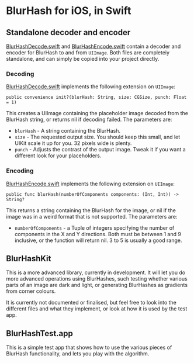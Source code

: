 # BlurHash for iOS, in Swift

## Standalone decoder and encoder

[BlurHashDecode.swift](BlurHashDecode.swift) and [BlurHashEncode.swift](BlurHashEncode.swift) contain a decoder
and encoder for BlurHash to and from `UIImage`. Both files are completeiy standalone, and can simply be copied into your
project directly.

### Decoding

[BlurHashDecode.swift](BlurHashDecode.swift) implements the following extension on `UIImage`:

	public convenience init?(blurHash: String, size: CGSize, punch: Float = 1)

This creates a UIImage containing the placeholder image decoded from the BlurHash string, or returns nil if decoding failed.
The parameters are:

* `blurHash` - A string containing the BlurHash.
* `size` - The requested output size. You should keep this small, and let UIKit scale it up for you. 32 pixels wide is plenty.
* `punch` - Adjusts the contrast of the output image. Tweak it if you want a different look for your placeholders.

### Encoding

 [BlurHashEncode.swift](BlurHashEncode.swift) implements the following extension on `UIImage`:

	public func blurHash(numberOfComponents components: (Int, Int)) -> String?

This returns a string containing the BlurHash for the image, or nil if the image was in a weird format that is not supported.
The parameters are:

* `numberOfComponents` - a Tuple of integers specifying the number of components in the X and Y directions. Both must be
between 1 and 9 inclusive, or the function will return nil.  3 to 5 is usually a good range.

## BlurHashKit

This is a more advanced library, currently in development. It will let you do more advanced operations using BlurHashes,
such testing whether various parts of an image are dark and light, or generating BlurHashes as gradients from corner colours.

It is currently not documented or finalised, but feel free to look into the different files and what they implement, or look at
how it is used by the test app.

## BlurHashTest.app

This is a simple test app that shows how to use the various pieces of BlurHash functionality, and lets you play with the
algorithm.
